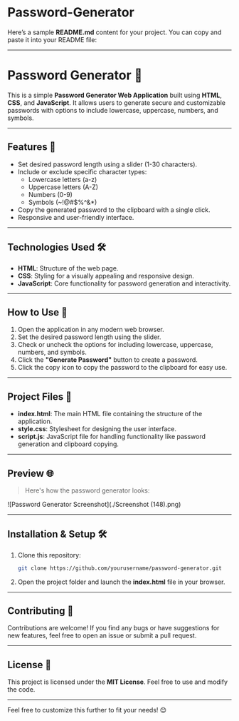 # Password-Generator
Here’s a sample **README.md** content for your project. You can copy and paste it into your README file:

---

# Password Generator 🔐

This is a simple **Password Generator Web Application** built using **HTML**, **CSS**, and **JavaScript**. It allows users to generate secure and customizable passwords with options to include lowercase, uppercase, numbers, and symbols.

---

## Features 🚀

- Set desired password length using a slider (1-30 characters).
- Include or exclude specific character types:
  - Lowercase letters (a-z)
  - Uppercase letters (A-Z)
  - Numbers (0-9)
  - Symbols (~!@#$%^&*)
- Copy the generated password to the clipboard with a single click.
- Responsive and user-friendly interface.

---

## Technologies Used 🛠️

- **HTML**: Structure of the web page.
- **CSS**: Styling for a visually appealing and responsive design.
- **JavaScript**: Core functionality for password generation and interactivity.

---

## How to Use 📖

1. Open the application in any modern web browser.
2. Set the desired password length using the slider.
3. Check or uncheck the options for including lowercase, uppercase, numbers, and symbols.
4. Click the **"Generate Password"** button to create a password.
5. Click the copy icon to copy the password to the clipboard for easy use.

---

## Project Files 📂

- **index.html**: The main HTML file containing the structure of the application.
- **style.css**: Stylesheet for designing the user interface.
- **script.js**: JavaScript file for handling functionality like password generation and clipboard copying.

---

## Preview 🌐

> Here's how the password generator looks:

![Password Generator Screenshot](./Screenshot (148).png)

---

## Installation & Setup 🛠️

1. Clone this repository:
   ```bash
   git clone https://github.com/yourusername/password-generator.git
   ```
2. Open the project folder and launch the **index.html** file in your browser.

---

## Contributing 🤝

Contributions are welcome! If you find any bugs or have suggestions for new features, feel free to open an issue or submit a pull request.

---

## License 📜

This project is licensed under the **MIT License**. Feel free to use and modify the code.

---

Feel free to customize this further to fit your needs! 😊
